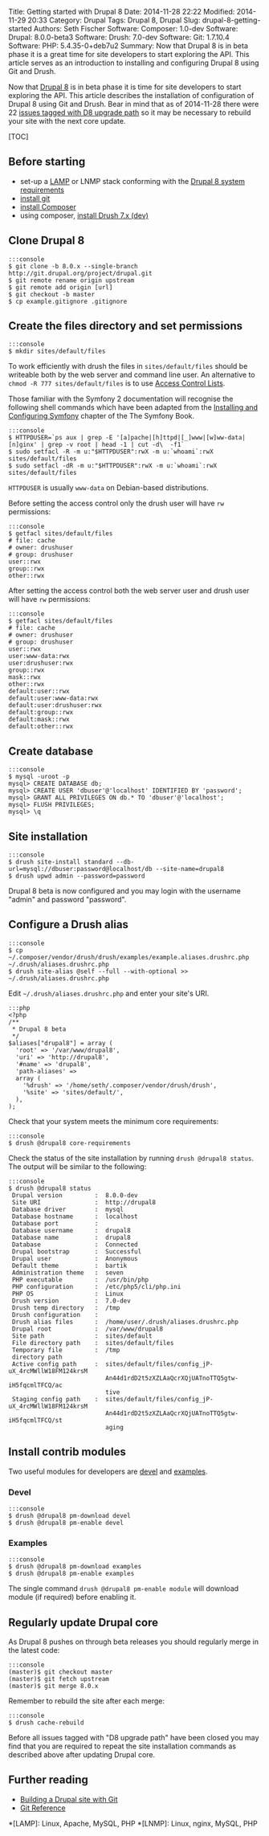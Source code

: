 Title: Getting started with Drupal 8
Date: 2014-11-28 22:22
Modified: 2014-11-29 20:33
Category: Drupal
Tags: Drupal 8, Drupal
Slug: drupal-8-getting-started
Authors: Seth Fischer
Software: Composer: 1.0-dev
Software: Drupal: 8.0.0-beta3
Software: Drush: 7.0-dev
Software: Git: 1.7.10.4
Software: PHP: 5.4.35-0+deb7u2
Summary: Now that Drupal 8 is in beta phase it is a great time for site developers to start exploring the API. This article serves as an introduction to installing and configuring Drupal 8 using Git and Drush.


Now that [Drupal 8][1] is in beta phase it is time for site developers to start
exploring the API. This article describes the installation of configuration of
Drupal 8 using Git and Drush. Bear in mind that as of 2014-11-28 there were 22
[issues tagged with D8 upgrade path][2] so it may be necessary to rebuild your
site with the next core update.


[TOC]


## Before starting

  * set-up a [LAMP][3] or LNMP stack conforming with the
    [Drupal 8 system requirements][4]
  * [install git][5]
  * [install Composer][6]
  * using composer, [install Drush 7.x (dev)][7]


## Clone Drupal 8

    :::console
    $ git clone -b 8.0.x --single-branch http://git.drupal.org/project/drupal.git
    $ git remote rename origin upstream
    $ git remote add origin [url]
    $ git checkout -b master
    $ cp example.gitignore .gitignore


## Create the files directory and set permissions

    :::console
    $ mkdir sites/default/files

To work efficiently with drush the files in `sites/default/files` should be
writeable both by the web server and command line user. An alternative to
`chmod -R 777 sites/default/files` is to use [Access Control Lists][8].

Those familiar with the Symfony 2 documentation will recognise the following
shell commands which have been adapted from the
[Installing and Configuring Symfony][9] chapter of the The Symfony Book.

    :::console
    $ HTTPDUSER=`ps aux | grep -E '[a]pache|[h]ttpd|[_]www|[w]ww-data|[n]ginx' | grep -v root | head -1 | cut -d\  -f1`
    $ sudo setfacl -R -m u:"$HTTPDUSER":rwX -m u:`whoami`:rwX sites/default/files
    $ sudo setfacl -dR -m u:"$HTTPDUSER":rwX -m u:`whoami`:rwX sites/default/files

`HTTPDUSER` is usually `www-data` on Debian-based distributions.

Before setting the access control only the drush user will have `rw` permissions:

    :::console
    $ getfacl sites/default/files
    # file: cache
    # owner: drushuser
    # group: drushuser
    user::rwx
    group::rwx
    other::rwx

After setting the access control both the web server user and drush user will
have `rw` permissions:

    :::console
    $ getfacl sites/default/files
    # file: cache
    # owner: drushuser
    # group: drushuser
    user::rwx
    user:www-data:rwx
    user:drushuser:rwx
    group::rwx
    mask::rwx
    other::rwx
    default:user::rwx
    default:user:www-data:rwx
    default:user:drushuser:rwx
    default:group::rwx
    default:mask::rwx
    default:other::rwx


## Create database

    :::console
    $ mysql -uroot -p
    mysql> CREATE DATABASE db;
    mysql> CREATE USER 'dbuser'@'localhost' IDENTIFIED BY 'password';
    mysql> GRANT ALL PRIVILEGES ON db.* TO 'dbuser'@'localhost';
    mysql> FLUSH PRIVILEGES;
    mysql> \q


## Site installation

    :::console
    $ drush site-install standard --db-url=mysql://dbuser:password@localhost/db --site-name=drupal8
    $ drush upwd admin --password=password

Drupal 8 beta is now configured and you may login with the username "admin" and
password "password".


## Configure a Drush alias

    :::console
    $ cp ~/.composer/vendor/drush/drush/examples/example.aliases.drushrc.php ~/.drush/aliases.drushrc.php
    $ drush site-alias @self --full --with-optional >> ~/.drush/aliases.drushrc.php

Edit `~/.drush/aliases.drushrc.php` and enter your site's URI.

    :::php
    <?php
    /**
     * Drupal 8 beta
     */
    $aliases["drupal8"] = array (
      'root' => '/var/www/drupal8',
      'uri' => 'http://drupal8',
      '#name' => 'drupal8',
      'path-aliases' => 
      array (
        '%drush' => '/home/seth/.composer/vendor/drush/drush',
        '%site' => 'sites/default/',
      ),
    );

Check that your system meets the minimum core requirements:

    :::console
    $ drush @drupal8 core-requirements

Check the status of the site installation by running `drush @drupal8 status`.
The output will be similar to the following:

    :::console
    $ drush @drupal8 status
     Drupal version         :  8.0.0-dev
     Site URI               :  http://drupal8
     Database driver        :  mysql
     Database hostname      :  localhost
     Database port          :
     Database username      :  drupal8
     Database name          :  drupal8
     Database               :  Connected
     Drupal bootstrap       :  Successful
     Drupal user            :  Anonymous
     Default theme          :  bartik
     Administration theme   :  seven
     PHP executable         :  /usr/bin/php
     PHP configuration      :  /etc/php5/cli/php.ini
     PHP OS                 :  Linux
     Drush version          :  7.0-dev
     Drush temp directory   :  /tmp
     Drush configuration    :
     Drush alias files      :  /home/user/.drush/aliases.drushrc.php
     Drupal root            :  /var/www/drupal8
     Site path              :  sites/default
     File directory path    :  sites/default/files
     Temporary file         :  /tmp
     directory path
     Active config path     :  sites/default/files/config_jP-uX_4rcMWllW18FM124krsM
                               An44d1rdD2t5zXZLAaQcrXQjUATnoTTQ5gtw-iH5fqcmlTFCQ/ac
                               tive
     Staging config path    :  sites/default/files/config_jP-uX_4rcMWllW18FM124krsM
                               An44d1rdD2t5zXZLAaQcrXQjUATnoTTQ5gtw-iH5fqcmlTFCQ/st
                               aging


## Install contrib modules

Two useful modules for developers are [devel][10] and [examples][11].

### Devel

    :::console
    $ drush @drupal8 pm-download devel
    $ drush @drupal8 pm-enable devel

### Examples

    :::console
    $ drush @drupal8 pm-download examples
    $ drush @drupal8 pm-enable examples

The single command `drush @drupal8 pm-enable module` will download module (if
required) before enabling it.


## Regularly update Drupal core

As Drupal 8 pushes on through beta releases you should regularly merge in the
latest code:

    :::console
    (master)$ git checkout master
    (master)$ git fetch upstream
    (master)$ git merge 8.0.x

Remember to rebuild the site after each merge:

    :::console
    $ drush cache-rebuild

Before all issues tagged with "D8 upgrade path" have been closed you may find
that you are required to repeat the site installation commands as described
above after updating Drupal core.


## Further reading

  * [Building a Drupal site with Git][12]
  * [Git Reference][13]


*[LAMP]: Linux, Apache, MySQL, PHP
*[LNMP]: Linux, nginx, MySQL, PHP

[1]: https://www.drupal.org/drupal-8.0
[2]: https://www.drupal.org/project/issues/search/drupal?project_issue_followers=&status%5B%5D=1&status%5B%5D=13&status%5B%5D=8&status%5B%5D=14&status%5B%5D=15&status%5B%5D=4&priorities%5B%5D=400&categories%5B%5D=1&categories%5B%5D=2&version%5B%5D=8.x&issue_tags_op=%3D&issue_tags=D8+upgrade+path
[3]: https://wiki.debian.org/LaMp "Setting up a LAMP stack on Debian"
[4]: https://api.drupal.org/api/drupal/core!INSTALL.txt/8 "Drupal 8 INSTALL.txt"
[5]: http://git-scm.com/book/en/v2/Getting-Started-Installing-Git "Installing Git"
[6]: https://getcomposer.org/doc/00-intro.md#installation-nix "Install Composer on Unix type systems"
[7]: https://github.com/drush-ops/drush#installupdate---composer "How to install Drush 7.x (dev)"
[8]: https://wiki.debian.org/Permissions#Access_Control_Lists_in_Linux "Access Control Lists in Linux"
[9]: http://Symfony.com/doc/2.3/book/installation.html#configuration-and-set-up
[10]: https://www.drupal.org/project/devel
[11]: https://www.drupal.org/project/examples
[12]: https://www.drupal.org/node/803746
[13]: http://gitref.org/


